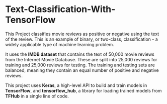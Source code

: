# Text-Classification-With-TensorFlow
This Project classifies movie reviews as positive or negative using the text of the review. This is an example of binary, or two-class, classification - a widely applicable type of machine learning problem.

It uses the **IMDB dataset** that contains the text of 50,000 movie reviews from the Internet Movie Database. These are split into 25,000 reviews for training and 25,000 reviews for testing. The training and testing sets are balanced, meaning they contain an equal number of positive and negative reviews.

This project uses **Keras**, a high-level API to build and train models in **TensorFlow**, and **tensorflow_hub**, a library for loading trained models from **TFHub** in a single line of code.
